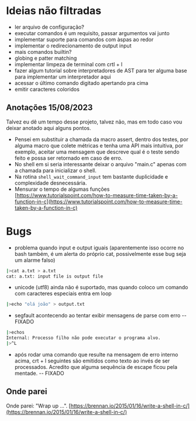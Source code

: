 # Ideias não filtradas

* ler arquivo de configuração?
* executar comandos é um requisito, passar argumentos vai junto
* implementar suporte para comandos com àspas ao redor
* implementar o redirecionamento de output input
* mais comandos builtin?
* globing e patter matching
* implementar limpeza de terminal com crtl + l
* fazer algum tutorial sobre interpretadores de AST para ter alguma base para implementar um interpretador aqui
* acessar o último comando digitado apertando pra cima
* emitir caracteres coloridos


## Anotações 15/08/2023

Talvez eu dê um tempo desse projeto, talvez não, mas em todo caso vou deixar anotado aqui alguns pontos.
* Pensei em substituir a chamada da macro assert, dentro dos testes, por alguma macro que colete métricas e tenha uma API mais
intuitiva, por exemplo, aceitar uma mensagem que descreve qual é o teste sendo feito e possa ser retornado em caso de erro.
* No shell em si seria interessante deixar o arquivo "main.c" apenas com a chamada para inicializar o shell.
* Na rotina `shell_wait_command_input` tem bastante duplicidade e complexidade desnecessária.
* Mensurar o tempo de algumas funções [https://www.tutorialspoint.com/how-to-measure-time-taken-by-a-function-in-c](https://www.tutorialspoint.com/how-to-measure-time-taken-by-a-function-in-c)

# Bugs

* problema quando input e output iguais (aparentemente isso ocorre no bash também, é um alerta do próprio cat, possivelmente esse bug seja um alarme falso)
```bash
|>cat a.txt > a.txt
cat: a.txt: input file is output file
```
* unicode (utf8) ainda não é suportado, mas quando coloco um comando com caracteres especiais entra em loop
```bash
|>echo "olá joão" > output.txt
```
* segfault acontecendo ao tentar exibir mensagens de parse com erro -- FIXADO
```bash
|>echos
Internal: Processo filho não pode executar o programa alvo.
|>^L
```
* após rodar uma comando que resulte na mensagem  de erro interno acima, crt + l seguintes são emitidos como texto ao invés de ser processados. Acredito que alguma sequência de escape ficou pela mentade. -- FIXADO


## Onde parei

Onde parei: "Wrap up ...".
[https://brennan.io/2015/01/16/write-a-shell-in-c/](https://brennan.io/2015/01/16/write-a-shell-in-c/)
